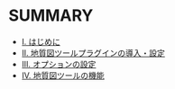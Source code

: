 # SUMMARY

* [I. はじめに](chapter01.md)
* [II. 地質図ツールプラグインの導入・設定](chapter02.md)
* [III. オプションの設定](chapter03.md)
* [IV. 地質図ツールの機能](chapter04.md)
